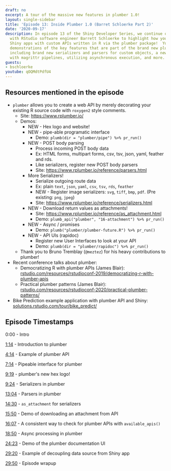 ```yaml
---
draft: no
excerpt: A tour of the massive new features in plumber 1.0!
layout: single-sidebar
title: 'Episode 13: Inside Plumber 1.0 (Barret Schloerke Part 2)'
date: '2020-09-17'
description: In episode 13 of the Shiny Developer Series, we continue our conversation
  with RStudio software engineer Barrett Schloerke to highlight how you can integrate
  Shiny apps with custom APIs written in R via the plumber package!  You’ll see awesome
  demonstrations of the key features that are part of the brand new plumber 1.0 release,
  including brand new serializers and parsers for custom objects, a new tidy API compliant
  with magrittr pipelines, utilizing asynchronous execution, and more.
guests: 
- bschloerke
youtube: qOQMdtPdfU4
---
```


## Resources mentioned in the episode

* `plumber` allows you to create a web API by merely decorating your existing R source code with `roxygen2` style comments.
  * Site: <https://www.rplumber.io/>
  * Demos:
    * NEW - Hex logo and website!
    * NEW - pipe-able programatic interface
      * Demo: `plumb(dir = "plumber/pipe") %>% pr_run()`
    * NEW - POST body parsing
      * Process incoming POST body data
      * Ex: HTML forms, multipart forms, csv, tsv, json, yaml, feather and rds.
      * Like serializers, register new POST body parsers
      * Site: <https://www.rplumber.io/reference/parsers.html>
    * More Serializers!
      * Serialize outgoing route data
      * Ex: plain `text`, `json`, `yaml`, `csv`, `tsv`, `rds`, `feather`
      * NEW - Register image serializers: `svg`, `tiff`, `bmp`, `pdf`. (Pre existing: `png`, `jpeg`)
      * Site: <https://www.rplumber.io/reference/serializers.html>
    * NEW - Download return values as attachments!
      * Site: <https://www.rplumber.io/reference/as_attachment.html>
      * Demo: `plumb_api("plumber", "16-attachment") %>% pr_run()`
    * NEW - Async / promises
      * Demo: `plumb("plumber/plumber-future.R") %>% pr_run()`
    * NEW - API UIs (rapidoc)
      * Register new User Interfaces to look at your API
      * Demo: `plumb(dir = "plumber/rapidoc") %>% pr_run()`
  * Thank you to Bruno Tremblay (`@meztez`) for his heavy contributions to plumber!
* Recent conference talks about plumber:
  * Democratizing R with plumber APIs (James Blair): [rstudio.com/resources/rstudioconf-2019/democratizing-r-with-plumber-apis](https://rstudio.com/resources/rstudioconf-2019/democratizing-r-with-plumber-apis)
  * Practical plumber patterns  (James Blair): [rstudio.com/resources/rstudioconf-2020/practical-plumber-patterns/](https://rstudio.com/resources/rstudioconf-2020/practical-plumber-patterns/)
* Bike Prediction example application with plumber API and Shiny: [solutions.rstudio.com/tour/bike_predict/](https://solutions.rstudio.com/tour/bike_predict/)

## Episode Timestamps

0:00 - Intro

[1:14](https://www.youtube.com/watch?v=qOQMdtPdfU4&t=1m14s) - Introduction to plumber

[4:14](https://www.youtube.com/watch?v=qOQMdtPdfU4&t=4m14s) - Example of plumber API

[7:14](https://www.youtube.com/watch?v=qOQMdtPdfU4&t=7m14s) - Pipeable interface for plumber

[9:19](https://www.youtube.com/watch?v=qOQMdtPdfU4&t=9m19s) - plumber's new hex logo!

[9:24](https://www.youtube.com/watch?v=qOQMdtPdfU4&t=9m24s) - Serializers in plumber

[13:04](https://www.youtube.com/watch?v=qOQMdtPdfU4&t=13m04s) - Parsers in plumber

[14:30](https://www.youtube.com/watch?v=qOQMdtPdfU4&t=14m30s) - `as_attachment` for serializers

[15:50](https://www.youtube.com/watch?v=qOQMdtPdfU4&t=15m50s) - Demo of downloading an attachment from API

[16:07](https://www.youtube.com/watch?v=qOQMdtPdfU4&t=16m07s) - A consistent way to check for plumber APIs with `available_apis()`

[18:50](https://www.youtube.com/watch?v=qOQMdtPdfU4&t=18m50s) - Async processing in plumber

[24:23](https://www.youtube.com/watch?v=qOQMdtPdfU4&t=24m23s) - Demo of the plumber documentation UI

[29:20](https://www.youtube.com/watch?v=qOQMdtPdfU4&t=29m20s) - Example of decoupling data source from Shiny app

[29:50](https://www.youtube.com/watch?v=qOQMdtPdfU4&t=29m50s) - Episode wrapup
